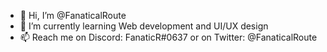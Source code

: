 - 👋 Hi, I’m @FanaticalRoute
- 🌱 I’m currently learning Web development and UI/UX design
- 📫 Reach me on Discord: FanaticR#0637 or on Twitter: @FanaticalRoute
